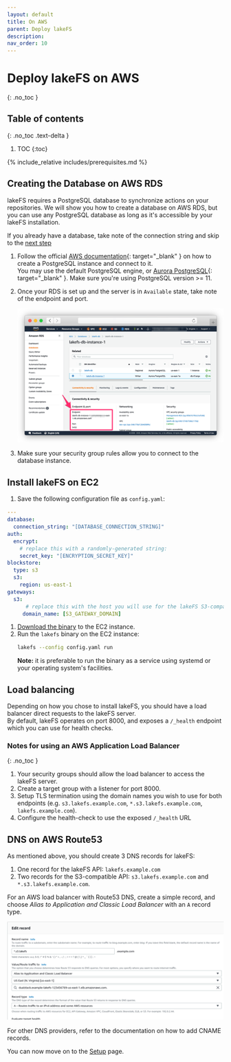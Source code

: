 ```yaml
---
layout: default
title: On AWS
parent: Deploy lakeFS
description: 
nav_order: 10
---
```


# Deploy lakeFS on AWS
{: .no_toc }

## Table of contents
{: .no_toc .text-delta }

1. TOC
{:toc}

{% include_relative includes/prerequisites.md %}

## Creating the Database on AWS RDS
lakeFS requires a PostgreSQL database to synchronize actions on your repositories.
We will show you how to create a database on AWS RDS, but you can use any PostgreSQL database as long as it's accessible by your lakeFS installation.

If you already have a database, take note of the connection string and skip to the [next step](#install-lakefs-on-ec2)

1. Follow the official [AWS documentation](https://docs.aws.amazon.com/AmazonRDS/latest/UserGuide/CHAP_GettingStarted.CreatingConnecting.PostgreSQL.html){: target="_blank" } on how to create a PostgreSQL instance and connect to it.  
   You may use the default PostgreSQL engine, or [Aurora PostgreSQL](https://docs.aws.amazon.com/AmazonRDS/latest/AuroraUserGuide/Aurora.AuroraPostgreSQL.html){: target="_blank" }. Make sure you're using PostgreSQL version >= 11.
2. Once your RDS is set up and the server is in `Available` state, take note of the endpoint and port.

   ![RDS Connection String](../assets/img/rds_conn.png)

3. Make sure your security group rules allow you to connect to the database instance.

## Install lakeFS on EC2
1. Save the following configuration file as `config.yaml`:
```yaml
---
database:
  connection_string: "[DATABASE_CONNECTION_STRING]"
auth:
  encrypt:
    # replace this with a randomly-generated string:
    secret_key: "[ENCRYPTION_SECRET_KEY]"
blockstore:
  type: s3
  s3:
    region: us-east-1
gateways:
  s3:
      # replace this with the host you will use for the lakeFS S3-compatible endpoint:
     domain_name: [S3_GATEWAY_DOMAIN]
```
1. [Download the binary](../index.md#downloads) to the EC2 instance.
1. Run the `lakefs` binary on the EC2 instance:
   ```bash
   lakefs --config config.yaml run
   ```
   **Note:** it is preferable to run the binary as a service using systemd or your operating system's facilities.

## Load balancing
Depending on how you chose to install lakeFS, you should have a load balancer direct requests to the lakeFS server.  
By default, lakeFS operates on port 8000, and exposes a `/_health` endpoint which you can use for health checks.

### Notes for using an AWS Application Load Balancer
{: .no_toc }

1. Your security groups should allow the load balancer to access the lakeFS server.
1. Create a target group with a listener for port 8000.
1. Setup TLS termination using the domain names you wish to use for both endpoints (e.g. `s3.lakefs.example.com`, `*.s3.lakefs.example.com`, `lakefs.example.com`).
1. Configure the health-check to use the exposed `/_health` URL

## DNS on AWS Route53
As mentioned above, you should create 3 DNS records for lakeFS:
1. One record for the lakeFS API: `lakefs.example.com`
1. Two records for the S3-compatible API: `s3.lakefs.example.com` and `*.s3.lakefs.example.com`.

For an AWS load balancer with Route53 DNS, create a simple record, and choose *Alias to Application and Classic Load Balancer* with an `A` record type.

![Configuring a simple record in Route53](../assets/img/route53.png)

For other DNS providers, refer to the documentation on how to add CNAME records.

You can now move on to the [Setup](setup.md) page.
